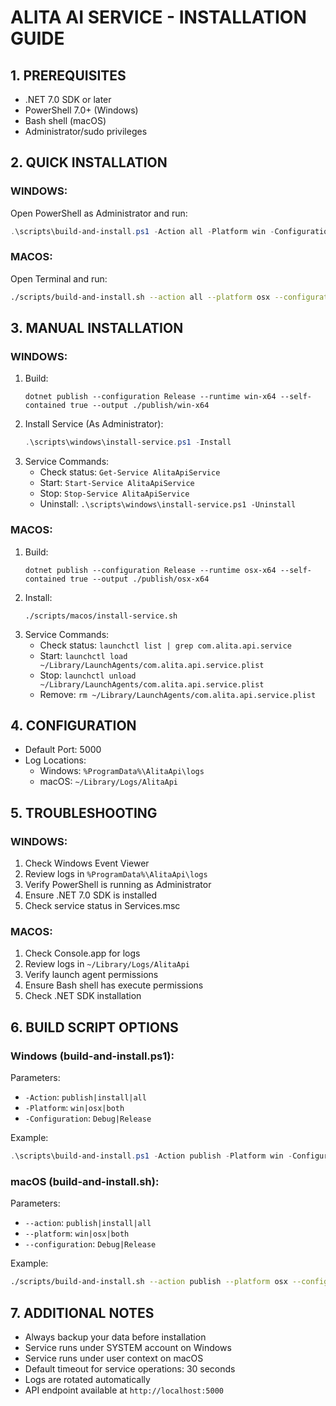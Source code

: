 # ALITA AI SERVICE - INSTALLATION GUIDE

## 1. PREREQUISITES

- .NET 7.0 SDK or later
- PowerShell 7.0+ (Windows)
- Bash shell (macOS)
- Administrator/sudo privileges

## 2. QUICK INSTALLATION

### WINDOWS:

Open PowerShell as Administrator and run:

```powershell
.\scripts\build-and-install.ps1 -Action all -Platform win -Configuration Release
```

### MACOS:

Open Terminal and run:

```bash
./scripts/build-and-install.sh --action all --platform osx --configuration Release
```

## 3. MANUAL INSTALLATION

### WINDOWS:

1. Build:
   ```
   dotnet publish --configuration Release --runtime win-x64 --self-contained true --output ./publish/win-x64
   ```
2. Install Service (As Administrator):
   ```powershell
   .\scripts\windows\install-service.ps1 -Install
   ```
3. Service Commands:
   - Check status: `Get-Service AlitaApiService`
   - Start: `Start-Service AlitaApiService`
   - Stop: `Stop-Service AlitaApiService`
   - Uninstall: `.\scripts\windows\install-service.ps1 -Uninstall`

### MACOS:

1. Build:
   ```
   dotnet publish --configuration Release --runtime osx-x64 --self-contained true --output ./publish/osx-x64
   ```
2. Install:
   ```
   ./scripts/macos/install-service.sh
   ```
3. Service Commands:
   - Check status: `launchctl list | grep com.alita.api.service`
   - Start: `launchctl load ~/Library/LaunchAgents/com.alita.api.service.plist`
   - Stop: `launchctl unload ~/Library/LaunchAgents/com.alita.api.service.plist`
   - Remove: `rm ~/Library/LaunchAgents/com.alita.api.service.plist`

## 4. CONFIGURATION

- Default Port: 5000
- Log Locations:
  - Windows: `%ProgramData%\AlitaApi\logs`
  - macOS: `~/Library/Logs/AlitaApi`

## 5. TROUBLESHOOTING

### WINDOWS:

1. Check Windows Event Viewer
2. Review logs in `%ProgramData%\AlitaApi\logs`
3. Verify PowerShell is running as Administrator
4. Ensure .NET 7.0 SDK is installed
5. Check service status in Services.msc

### MACOS:

1. Check Console.app for logs
2. Review logs in `~/Library/Logs/AlitaApi`
3. Verify launch agent permissions
4. Ensure Bash shell has execute permissions
5. Check .NET SDK installation

## 6. BUILD SCRIPT OPTIONS

### Windows (build-and-install.ps1):

Parameters:

- `-Action`: `publish|install|all`
- `-Platform`: `win|osx|both`
- `-Configuration`: `Debug|Release`

Example:

```powershell
.\scripts\build-and-install.ps1 -Action publish -Platform win -Configuration Release
```

### macOS (build-and-install.sh):

Parameters:

- `--action`: `publish|install|all`
- `--platform`: `win|osx|both`
- `--configuration`: `Debug|Release`

Example:

```bash
./scripts/build-and-install.sh --action publish --platform osx --configuration Release
```

## 7. ADDITIONAL NOTES

- Always backup your data before installation
- Service runs under SYSTEM account on Windows
- Service runs under user context on macOS
- Default timeout for service operations: 30 seconds
- Logs are rotated automatically
- API endpoint available at `http://localhost:5000`
